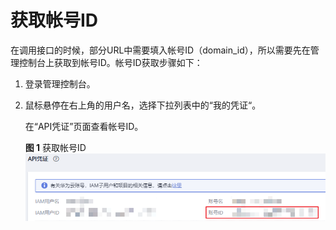 # 获取帐号ID<a name="bms_api_appendix_04"></a>

在调用接口的时候，部分URL中需要填入帐号ID（domain\_id），所以需要先在管理控制台上获取到帐号ID。帐号ID获取步骤如下：

1.  登录管理控制台。
2.  鼠标悬停在右上角的用户名，选择下拉列表中的“我的凭证“。

    在“API凭证”页面查看帐号ID。

    **图 1**  获取帐号ID<a name="fig15145102016015"></a>  
    ![](figures/获取帐号ID.png "获取帐号ID")


